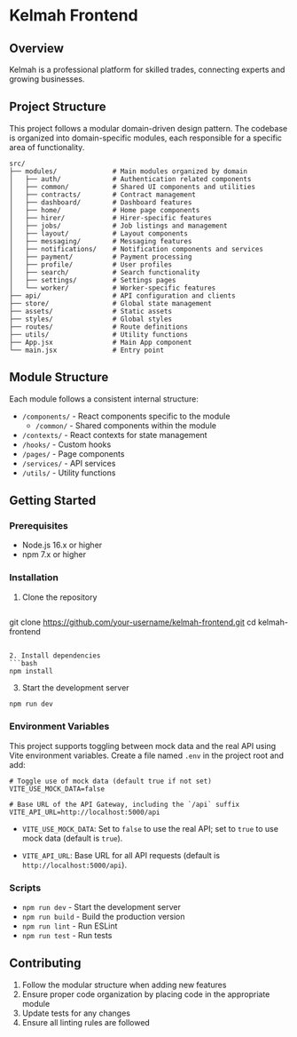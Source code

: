 # Kelmah Frontend

## Overview
Kelmah is a professional platform for skilled trades, connecting experts and growing businesses.

## Project Structure
This project follows a modular domain-driven design pattern. The codebase is organized into domain-specific modules, each responsible for a specific area of functionality.

```
src/
├── modules/              # Main modules organized by domain
│   ├── auth/             # Authentication related components
│   ├── common/           # Shared UI components and utilities
│   ├── contracts/        # Contract management
│   ├── dashboard/        # Dashboard features
│   ├── home/             # Home page components
│   ├── hirer/            # Hirer-specific features
│   ├── jobs/             # Job listings and management
│   ├── layout/           # Layout components
│   ├── messaging/        # Messaging features
│   ├── notifications/    # Notification components and services
│   ├── payment/          # Payment processing
│   ├── profile/          # User profiles
│   ├── search/           # Search functionality
│   ├── settings/         # Settings pages
│   └── worker/           # Worker-specific features
├── api/                  # API configuration and clients
├── store/                # Global state management
├── assets/               # Static assets
├── styles/               # Global styles
├── routes/               # Route definitions
├── utils/                # Utility functions
├── App.jsx               # Main App component
└── main.jsx              # Entry point
```

## Module Structure
Each module follows a consistent internal structure:
- `/components/` - React components specific to the module
  - `/common/` - Shared components within the module
- `/contexts/` - React contexts for state management
- `/hooks/` - Custom hooks
- `/pages/` - Page components
- `/services/` - API services
- `/utils/` - Utility functions

## Getting Started

### Prerequisites
- Node.js 16.x or higher
- npm 7.x or higher

### Installation
1. Clone the repository
   ```bash
git clone https://github.com/your-username/kelmah-frontend.git
   cd kelmah-frontend
   ```

2. Install dependencies
   ```bash
   npm install
   ```

3. Start the development server
```bash
npm run dev
```

### Environment Variables

This project supports toggling between mock data and the real API using Vite environment variables. Create a file named `.env` in the project root and add:

```
# Toggle use of mock data (default true if not set)
VITE_USE_MOCK_DATA=false

# Base URL of the API Gateway, including the `/api` suffix
VITE_API_URL=http://localhost:5000/api
```

- `VITE_USE_MOCK_DATA`: Set to `false` to use the real API; set to `true` to use mock data (default is `true`).
  
- `VITE_API_URL`: Base URL for all API requests (default is `http://localhost:5000/api`).

### Scripts
- `npm run dev` - Start the development server
- `npm run build` - Build the production version
- `npm run lint` - Run ESLint
- `npm run test` - Run tests

## Contributing
1. Follow the modular structure when adding new features
2. Ensure proper code organization by placing code in the appropriate module
3. Update tests for any changes
4. Ensure all linting rules are followed

